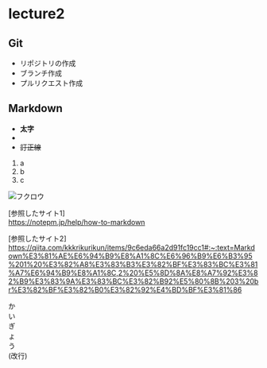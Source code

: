 # lecture2

## Git 

- リポジトリの作成
- ブランチ作成
- プルリクエスト作成

## Markdown

* **太字**
* 
* ~~訂正線~~

1. a
1. b
1. c

![フクロウ](https://notepm.jp/build/assets/apple-touch-icon-120x120-2ee67c72.png)

[参照したサイト1]<br>https://notepm.jp/help/how-to-markdown

[参照したサイト2]<br>https://qiita.com/kkkrikurikun/items/9c6eda66a2d91fc19cc1#:~:text=Markdown%E3%81%AE%E6%94%B9%E8%A1%8C%E6%96%B9%E6%B3%95%201%20%E3%82%A8%E3%83%B3%E3%82%BF%E3%83%BC%E3%81%A7%E6%94%B9%E8%A1%8C,2%20%E5%8D%8A%E8%A7%92%E3%82%B9%E3%83%9A%E3%83%BC%E3%82%B92%E5%80%8B%203%20br%E3%82%BF%E3%82%B0%E3%82%92%E4%BD%BF%E3%81%86

か<br>い<br>ぎ<br>ょ<br>う<br>(改行)
